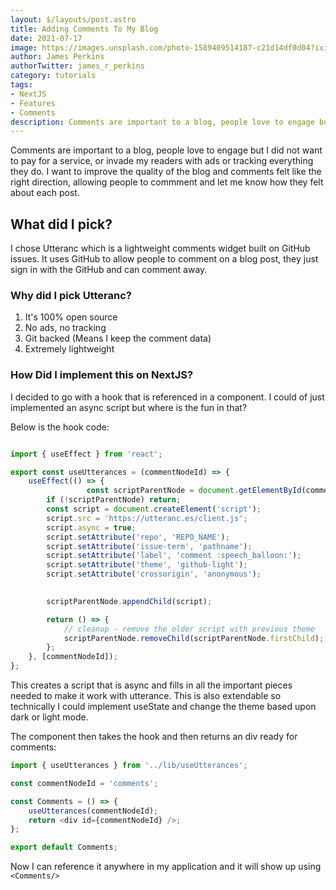 ```yaml
---
layout: $/layouts/post.astro
title: Adding Comments To My Blog
date: 2021-07-17
image: https://images.unsplash.com/photo-1589409514187-c21d14df0d04?ixid=MnwxMjA3fDB8MHxwaG90by1wYWdlfHx8fGVufDB8fHx8&ixlib=rb-1.2.1&auto=format&fit=crop&w=1650&q=80
author: James Perkins
authorTwitter: james_r_perkins
category: tutorials
tags:
- NextJS
- Features
- Comments
description: Comments are important to a blog, people love to engage but I did not want to pay for a service, or invade my readers with ads or tracking.
---
```


Comments are important to a blog, people love to engage but I did not want to pay for a service, or invade my readers with ads or tracking everything they do. I want to improve the quality of the blog and comments felt like the right direction, allowing people to commment and let me know how they felt about each post.

## What did I pick?

I chose Utteranc which is a lightweight comments widget built on GitHub issues. It uses GitHub to allow people to comment on a blog post, they just sign in with the GitHub and can comment away.

### Why did I pick Utteranc?

1. It's 100% open source
2. No ads, no tracking 
3. Git backed (Means I keep the comment data)
4. Extremely lightweight


### How Did I implement this on NextJS?

I decided to go with a hook that is referenced in a component. I could of just implemented an async script but where is the fun in that?

Below is the hook code:

```javascript

import { useEffect } from 'react';

export const useUtterances = (commentNodeId) => {
	useEffect(() => {
                 const scriptParentNode = document.getElementById(commentNodeId);
		if (!scriptParentNode) return;
		const script = document.createElement('script');
		script.src = 'https://utteranc.es/client.js';
		script.async = true;
		script.setAttribute('repo', 'REPO_NAME');
		script.setAttribute('issue-term', 'pathname');
		script.setAttribute('label', 'comment :speech_balloon:');
		script.setAttribute('theme', 'github-light');
		script.setAttribute('crossorigin', 'anonymous');

		
		scriptParentNode.appendChild(script);

		return () => {
			// cleanup - remove the older script with previous theme
			scriptParentNode.removeChild(scriptParentNode.firstChild);
		};
	}, [commentNodeId]);
};
```

This creates a script that is async and fills in all the important pieces needed to make it work with utterance. This is also extendable so technically I could implement useState and change the theme based upon dark or light mode.

The component then takes the hook and then returns an div ready for comments:

```javascript
import { useUtterances } from '../lib/useUtterances';

const commentNodeId = 'comments';

const Comments = () => {
	useUtterances(commentNodeId);
	return <div id={commentNodeId} />;
};

export default Comments;
```

Now I can reference it anywhere in my application and it will show up using `<Comments/>`

